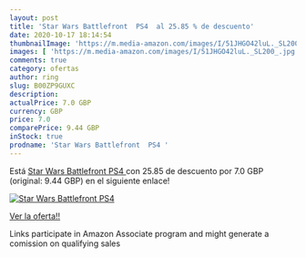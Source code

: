 ```yaml
---
layout: post
title: 'Star Wars Battlefront  PS4  al 25.85 % de descuento'
date: 2020-10-17 18:14:54
thumbnailImage: 'https://m.media-amazon.com/images/I/51JHGO42luL._SL200_.jpg'
images: [ 'https://m.media-amazon.com/images/I/51JHGO42luL._SL200_.jpg' ]
comments: true
category: ofertas
author: ring
slug: B00ZP9GUXC
description:
actualPrice: 7.0 GBP
currency: GBP
price: 7.0
comparePrice: 9.44 GBP
inStock: true
prodname: 'Star Wars Battlefront  PS4 '
---
```


Está [Star Wars Battlefront  PS4 ](https://www.amazon.co.uk/dp/B00ZP9GUXC/?tag=tolees0a-21) con 25.85 de descuento por 7.0 GBP (original: 9.44 GBP) en el siguiente enlace!

[![Star Wars Battlefront  PS4 ](https://m.media-amazon.com/images/I/51JHGO42luL._SL200_.jpg)](https://www.amazon.co.uk/dp/B00ZP9GUXC/?tag=tolees0a-21)

[Ver la oferta!!](https://www.amazon.co.uk/dp/B00ZP9GUXC/?tag=tolees0a-21)

Links participate in Amazon Associate program and might generate a comission on qualifying sales


